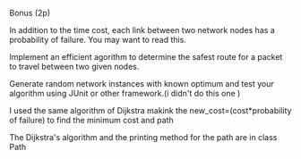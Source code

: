 Bonus (2p)

In addition to the time cost, each link between two network nodes has a probability of failure. You may want to read this.

Implement an efficient agorithm to determine the safest route for a packet to travel between two given nodes.

Generate random network instances with known optimum and test your algorithm using JUnit or other framework.(i didn't do this one )

I used the same algorithm of Dijkstra makink the new_cost=(cost*probability of failure) to find the minimum cost and path

The Dijkstra's algorithm and the printing method for the path are in class Path  
